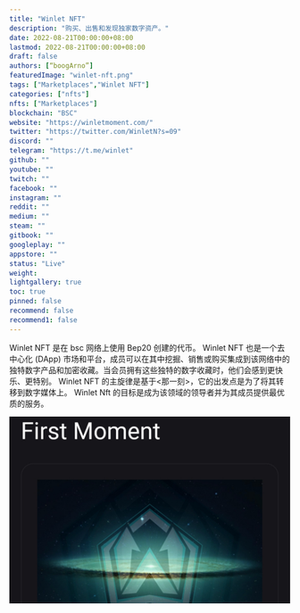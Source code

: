 ```yaml
---
title: "Winlet NFT"
description: "购买、出售和发现独家数字资产。"
date: 2022-08-21T00:00:00+08:00
lastmod: 2022-08-21T00:00:00+08:00
draft: false
authors: [“boogArno”]
featuredImage: "winlet-nft.png"
tags: ["Marketplaces","Winlet NFT"]
categories: ["nfts"]
nfts: ["Marketplaces"]
blockchain: "BSC"
website: "https://winletmoment.com/"
twitter: "https://twitter.com/WinletN?s=09"
discord: ""
telegram: "https://t.me/winlet"
github: ""
youtube: ""
twitch: ""
facebook: ""
instagram: ""
reddit: ""
medium: ""
steam: ""
gitbook: ""
googleplay: ""
appstore: ""
status: "Live"
weight: 
lightgallery: true
toc: true
pinned: false
recommend: false
recommend1: false
---
```

Winlet NFT 是在 bsc 网络上使用 Bep20 创建的代币。 Winlet NFT 也是一个去中心化 (DApp) 市场和平台，成员可以在其中挖掘、销售或购买集成到该网络中的独特数字产品和加密收藏。当会员拥有这些独特的数字收藏时，他们会感到更快乐、更特别。 Winlet NFT 的主旋律是基于<那一刻>，它的出发点是为了将其转移到数字媒体上。 Winlet Nft 的目标是成为该领域的领导者并为其成员提供最优质的服务。

![winletnft-dapp-marketplaces-bsc-image1_e705aba75fdb9bb7a57df6f5aabfeb61](winletnft-dapp-marketplaces-bsc-image1_e705aba75fdb9bb7a57df6f5aabfeb61.png)